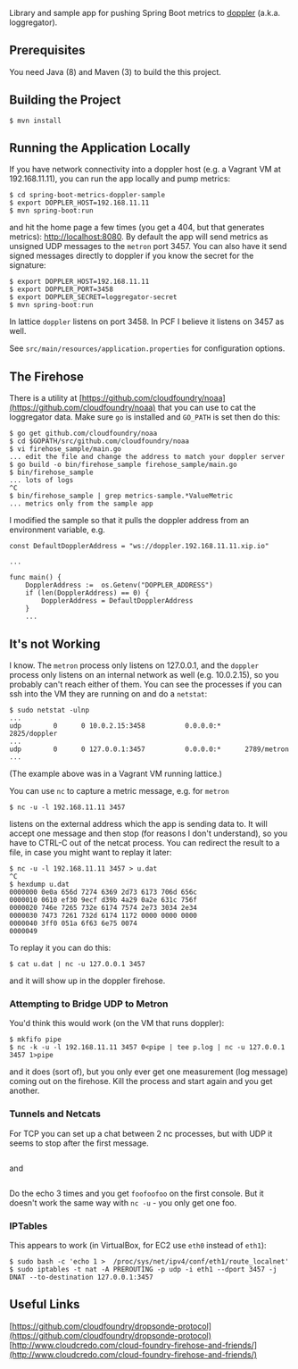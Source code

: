 Library and sample app for pushing Spring Boot metrics to [doppler](https://github.com/cloudfoundry/loggregator) (a.k.a. loggregator).

## Prerequisites

You need Java (8) and Maven (3) to build the this project.

## Building the Project

```
$ mvn install
```

## Running the Application Locally

If you have network connectivity into a doppler host (e.g. a Vagrant VM at 192.168.11.11), you can run the app locally and pump metrics:

```
$ cd spring-boot-metrics-doppler-sample
$ export DOPPLER_HOST=192.168.11.11
$ mvn spring-boot:run
```

and hit the home page a few times (you get a 404, but that generates metrics): [http://localhost:8080](http://localhost:8080). By default the app will send metrics as unsigned UDP messages to the `metron` port 3457. You can also have it send signed messages directly to doppler if you know the secret for the signature:

```
$ export DOPPLER_HOST=192.168.11.11
$ export DOPPLER_PORT=3458
$ export DOPPLER_SECRET=loggregator-secret
$ mvn spring-boot:run
```

In lattice `doppler` listens on port 3458. In PCF I believe it listens on 3457 as well.

See `src/main/resources/application.properties` for configuration options.

## The Firehose

There is a utility at [https://github.com/cloudfoundry/noaa](https://github.com/cloudfoundry/noaa) that you can use to cat the loggregator data. Make sure `go` is installed and `GO_PATH` is set then do this:

```
$ go get github.com/cloudfoundry/noaa
$ cd $GOPATH/src/github.com/cloudfoundry/noaa
$ vi firehose_sample/main.go
... edit the file and change the address to match your doppler server
$ go build -o bin/firehose_sample firehose_sample/main.go
$ bin/firehose_sample
... lots of logs
^C
$ bin/firehose_sample | grep metrics-sample.*ValueMetric
... metrics only from the sample app
```

I modified the sample so that it pulls the doppler address from an environment variable, e.g.

```
const DefaultDopplerAddress = "ws://doppler.192.168.11.11.xip.io"

...

func main() {
    DopplerAddress :=  os.Getenv("DOPPLER_ADDRESS")
    if (len(DopplerAddress) == 0) {
        DopplerAddress = DefaultDopplerAddress
    }
    ...
```


## It's not Working

I know. The `metron` process only listens on 127.0.0.1, and the `doppler` process only listens on an internal network as well (e.g. 10.0.2.15), so you probably can't reach either of them. You can see the processes if you can ssh into the VM they are running on and do a `netstat`:

```
$ sudo netstat -ulnp
...
udp        0      0 10.0.2.15:3458          0.0.0.0:*      2825/doppler
...
udp        0      0 127.0.0.1:3457          0.0.0.0:*      2789/metron
...
```

(The example above was in a Vagrant VM running lattice.)

You can use `nc` to capture a metric message, e.g. for `metron`

```
$ nc -u -l 192.168.11.11 3457
```

listens on the external address which the app is sending data to. It will accept one message and then stop (for reasons I don't understand), so you have to CTRL-C out of the netcat process. You can redirect the result to a file, in case you might want to replay it later:

```
$ nc -u -l 192.168.11.11 3457 > u.dat
^C
$ hexdump u.dat
0000000 0e0a 656d 7274 6369 2d73 6173 706d 656c
0000010 0610 ef30 9ecf d39b 4a29 0a2e 631c 756f
0000020 746e 7265 732e 6174 7574 2e73 3034 2e34
0000030 7473 7261 732d 6174 1172 0000 0000 0000
0000040 3ff0 051a 6f63 6e75 0074
0000049
```

To replay it you can do this:

```
$ cat u.dat | nc -u 127.0.0.1 3457
```

and it will show up in the doppler firehose.

### Attempting to Bridge UDP to Metron

You'd think this would work (on the VM that runs doppler):

```
$ mkfifo pipe
$ nc -k -u -l 192.168.11.11 3457 0<pipe | tee p.log | nc -u 127.0.0.1 3457 1>pipe
```

and it does (sort of), but you only ever get one measurement (log message) coming out on the firehose. Kill the process and start again and you get another.

### Tunnels and Netcats

For TCP you can set up a chat between 2 nc processes, but with UDP it seems to stop after the first message.

```$ nc -k -l 127.0.0.1 1234
```

and

```$ echo foo | nc 127.0.0.1 1234
```

Do the echo 3 times and you get `foofoofoo` on the first console. But it doesn't work the same way with `nc -u` - you only get one foo.

### IPTables

This appears to work (in VirtualBox, for EC2 use `eth0` instead of `eth1`):

```
$ sudo bash -c 'echo 1 >  /proc/sys/net/ipv4/conf/eth1/route_localnet'
$ sudo iptables -t nat -A PREROUTING -p udp -i eth1 --dport 3457 -j DNAT --to-destination 127.0.0.1:3457
```

## Useful Links

[https://github.com/cloudfoundry/dropsonde-protocol](https://github.com/cloudfoundry/dropsonde-protocol)
[http://www.cloudcredo.com/cloud-foundry-firehose-and-friends/](http://www.cloudcredo.com/cloud-foundry-firehose-and-friends/)
